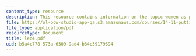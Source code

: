 ```yaml
---
content_type: resource
description: This resource contains information on the topic women as policy makers.
file: https://ol-ocw-studio-app-qa.s3.amazonaws.com/courses/14-11-putting-social-sciences-to-the-test-field-experiments-in-economics-spring-2006/b5a4c778573a63099ad4b34c39179694_lec4.pdf
file_type: application/pdf
resourcetype: Document
title: lec4.pdf
uid: b5a4c778-573a-6309-9ad4-b34c39179694
---
```


